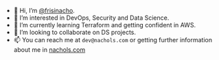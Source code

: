 - 👋 Hi, I’m [@frisinacho](https://github.com/frisinacho).
- 👀 I’m interested in DevOps, Security and Data Science.
- 🌱 I’m currently learning Terraform and getting confident in AWS.
- 💞️ I’m looking to collaborate on DS projects.
- 📫 You can reach me at `dev@nachols.com` or getting further information about me in [nachols.com](nachols.com)

<!---
frisinacho/frisinacho is a ✨ special ✨ repository because its `README.md` (this file) appears on your GitHub profile.
You can click the Preview link to take a look at your changes.
--->
